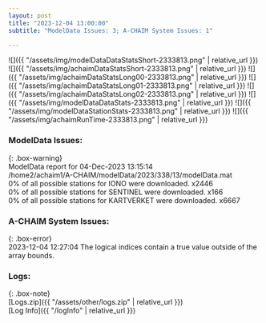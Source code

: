 ```yaml
---
layout: post
title: "2023-12-04 13:00:00"
subtitle: "ModelData Issues: 3; A-CHAIM System Issues: 1"

---
```


![]({{ "/assets/img/modelDataDataStatsShort-2333813.png" | relative_url }})
![]({{ "/assets/img/achaimDataStatsShort-2333813.png" | relative_url }})
![]({{ "/assets/img/achaimDataStatsLong00-2333813.png" | relative_url }})
![]({{ "/assets/img/achaimDataStatsLong01-2333813.png" | relative_url }})
![]({{ "/assets/img/achaimDataStatsLong02-2333813.png" | relative_url }})
![]({{ "/assets/img/modelDataDataStats-2333813.png" | relative_url }})
![]({{ "/assets/img/modelDataStationStats-2333813.png" | relative_url }})
![]({{ "/assets/img/achaimRunTime-2333813.png" | relative_url }})


### ModelData Issues:  
  
{: .box-warning}  
 ModelData report for 04-Dec-2023 13:15:14   
 /home2/achaim1/A-CHAIM/modelData/2023/338/13/modelData.mat   
 0% of all possible stations for IONO were downloaded. x2446   
 0% of all possible stations for SENTINEL were downloaded. x166   
 0% of all possible stations for KARTVERKET were downloaded. x6667   
  
### A-CHAIM System Issues:  
  
{: .box-error}  
2023-12-04 12:27:04 The logical indices contain a true value outside of the array bounds.  

### Logs:  
  
{: .box-note}  
[Logs.zip]({{ "/assets/other/logs.zip" | relative_url }})  
[Log Info]({{ "/logInfo" | relative_url }})  
